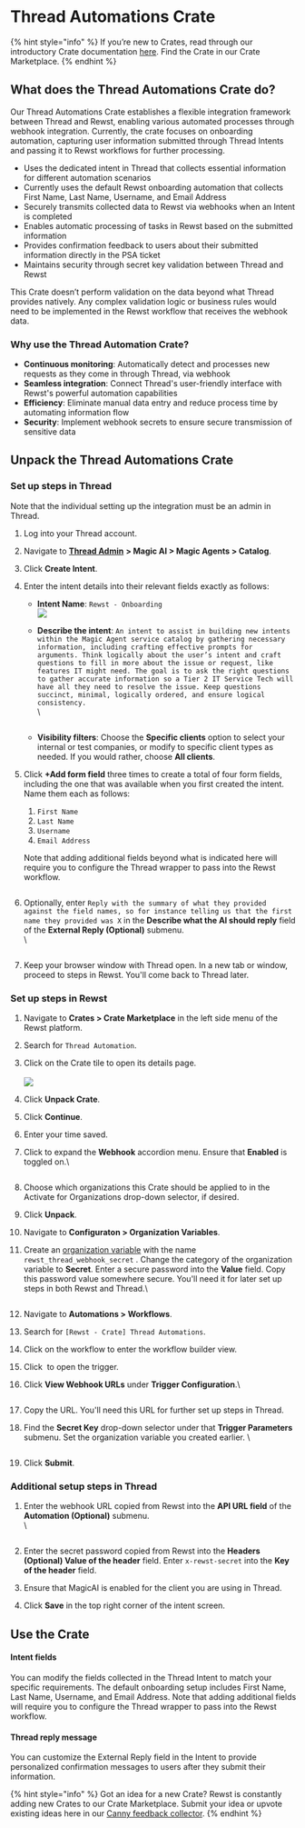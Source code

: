 # Thread Automations Crate

{% hint style="info" %}
If you’re new to Crates, read through our introductory Crate documentation [here](https://docs.rewst.help/prebuilt-automations/crates). Find the Crate in our Crate Marketplace.
{% endhint %}

## What does the Thread Automations Crate do?

Our Thread Automations Crate establishes a flexible integration framework between Thread and Rewst, enabling various automated processes through webhook integration. Currently, the crate focuses on onboarding automation, capturing user information submitted through Thread Intents and passing it to Rewst workflows for further processing.

* Uses the dedicated intent in Thread that collects essential information for different automation scenarios
* Currently uses the default Rewst onboarding automation that collects First Name, Last Name, Username, and Email Address
* Securely transmits collected data to Rewst via webhooks when an Intent is completed
* Enables automatic processing of tasks in Rewst based on the submitted information
* Provides confirmation feedback to users about their submitted information directly in the PSA ticket
* Maintains security through secret key validation between Thread and Rewst

This Crate doesn’t perform validation on the data beyond what Thread provides natively. Any complex validation logic or business rules would need to be implemented in the Rewst workflow that receives the webhook data.

### Why use the Thread Automation Crate?

* **Continuous monitoring**: Automatically detect and processes new requests as they come in through Thread, via webhook
* **Seamless integration**: Connect Thread's user-friendly interface with Rewst's powerful automation capabilities
* **Efficiency**: Eliminate manual data entry and reduce process time by automating information flow
* **Security**: Implement webhook secrets to ensure secure transmission of sensitive data

## Unpack the Thread Automations Crate

### Set up steps in Thread

Note that the individual setting up the integration must be an admin in Thread.

1. Log into your Thread account.
2. Navigate to [**Thread Admin**](https://admin.getthread.com/) **> Magic AI > Magic Agents > Catalog**.
3. Click **Create Intent**.
4. Enter the intent details into their relevant fields exactly as follows:
   * **Intent Name**: `Rewst - Onboarding` \
     ![](<../../../.gitbook/assets/Screenshot 2025-06-09 at 1.33.24 PM.png>)
   *   **Describe the intent**: `An intent to assist in building new intents within the Magic Agent service catalog by gathering necessary information, including crafting effective prompts for arguments. Think logically about the user’s intent and craft questions to fill in more about the issue or request, like features IT might need. The goal is to ask the right questions to gather accurate information so a Tier 2 IT Service Tech will have all they need to resolve the issue. Keep questions succinct, minimal, logically ordered, and ensure logical consistency.` \
       \


       <figure><img src="../../../.gitbook/assets/Screenshot 2025-06-10 at 10.08.53 AM.png" alt=""><figcaption></figcaption></figure>
   * **Visibility filters**: Choose the **Specific clients** option to select your internal or test companies, or modify to specific client types as needed. If you would rather, choose **All clients**.&#x20;
5.  Click **+Add form field** three times to create a total of four form fields, including the one that was available when you first created the intent. Name them each as follows:

    1. `First Name`
    2. `Last Name`
    3. `Username`
    4. `Email Address`&#x20;

    Note that adding additional fields beyond what is indicated here will require you to configure the Thread wrapper to pass into the Rewst workflow.

<figure><img src="../../../.gitbook/assets/Screenshot 2025-06-10 at 10.10.59 AM.png" alt=""><figcaption></figcaption></figure>

6. Optionally, enter `Reply with the summary of what they provided against the field names, so for instance telling us that the first name they provided was X` in the **Describe what the AI should reply** field of the **External Reply (Optional)** submenu. \
   \


<figure><img src="../../../.gitbook/assets/Screenshot 2025-06-10 at 10.11.30 AM.png" alt=""><figcaption></figcaption></figure>

7. Keep your browser window with Thread open. In a new tab or window, proceed to steps in Rewst. You'll come back to Thread later.

### Set up steps in Rewst

1. Navigate to **Crates > Crate Marketplace** in the left side menu of the Rewst platform.
2. Search for `Thread Automation`.
3. Click on the Crate tile to open its details page. \
   \
   ![](<../../../.gitbook/assets/Screenshot 2025-04-18 at 11.05.32 AM.png>)
4. Click **Unpack Crate**.
5. Click **Continue**.
6. Enter your time saved.
7.  Click to expand the **Webhook** accordion menu. Ensure that **Enabled** is toggled on.\


    <figure><img src="../../../.gitbook/assets/Screenshot 2025-04-29 at 11.42.58 AM.png" alt=""><figcaption></figcaption></figure>
8. Choose which organizations this Crate should be applied to in the Activate for Organizations drop-down selector, if desired.
9. Click **Unpack**.
10. Navigate to **Configuraton > Organization Variables**.
11. Create an [organization variable](../../configuration/organization-variables.md#what-is-an-organization-variable) with the name `rewst_thread_webhook_secret` . Change the category of the organization variable to **Secret**.  Enter a secure password into the **Value** field. Copy this password value somewhere secure. You'll need it for later set up steps in both Rewst and Thread.\


    <figure><img src="../../../.gitbook/assets/Screenshot 2025-06-10 at 11.05.39 AM.png" alt=""><figcaption></figcaption></figure>
12. Navigate to **Automations > Workflows**.&#x20;
13. Search for `[Rewst - Crate] Thread Automations`.
14. Click on the workflow to enter the workflow builder view.
15. Click <img src="../../../.gitbook/assets/Screenshot 2025-06-10 at 10.41.17 AM.png" alt="" data-size="line"> to open the trigger.
16. Click **View Webhook URLs** under **Trigger Configuration**.\


    <figure><img src="../../../.gitbook/assets/Screenshot 2025-06-10 at 10.42.00 AM.png" alt=""><figcaption></figcaption></figure>
17. Copy the URL. You'll need this URL for further set up steps in Thread.
18. Find the **Secret Key** drop-down selector under that **Trigger Parameters** submenu. Set the organization variable you created earlier. \


    <figure><img src="../../../.gitbook/assets/Screenshot 2025-06-10 at 11.22.13 AM.png" alt=""><figcaption></figcaption></figure>
19. Click **Submit**.

### Additional setup steps in Thread

1.  Enter the webhook URL copied from Rewst into the **API URL field** of the **Automation (Optional)** submenu.\
    \


    <figure><img src="../../../.gitbook/assets/Screenshot 2025-06-10 at 10.44.07 AM.png" alt=""><figcaption></figcaption></figure>
2. Enter the secret password copied from Rewst into the **Headers (Optional) Value of the header** field. Enter `x-rewst-secret` into the **Key of the header** field.
3. Ensure that MagicAI is enabled for the client you are using in Thread.
4. Click **Save** in the top right corner of the intent screen.

## Use the Crate

#### **Intent fields**

You can modify the fields collected in the Thread Intent to match your specific requirements. The default onboarding setup includes First Name, Last Name, Username, and Email Address. Note that adding additional fields will require you to configure the Thread wrapper to pass into the Rewst workflow.

#### **Thread reply message**

You can customize the External Reply field in the Intent to provide personalized confirmation messages to users after they submit their information.



{% hint style="info" %}
Got an idea for a new Crate? Rewst is constantly adding new Crates to our Crate Marketplace. Submit your idea or upvote existing ideas here in our [Canny feedback collector](https://rewst.canny.io/crates).
{% endhint %}
